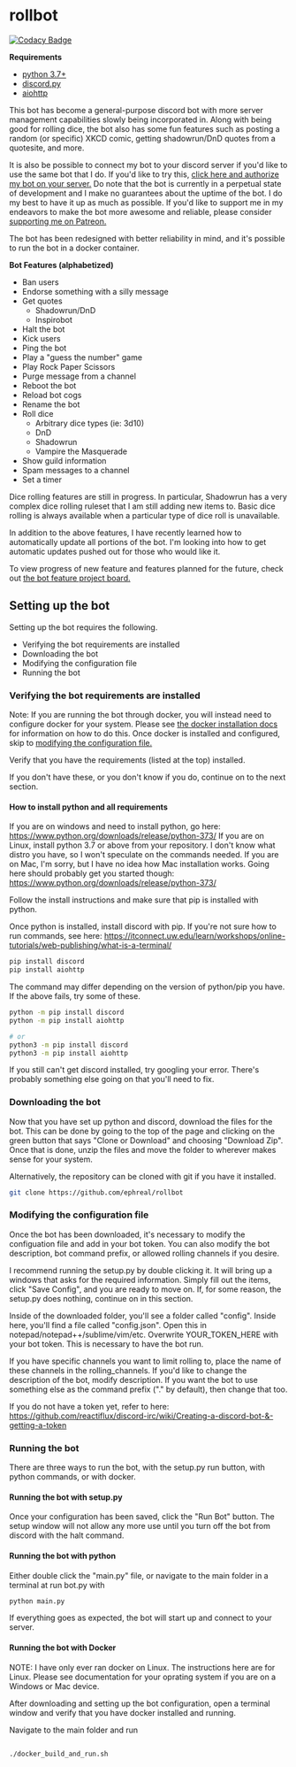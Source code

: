 # rollbot

[![Codacy Badge](https://api.codacy.com/project/badge/Grade/c18a361a7f2f4d209a4b24a2f3eb1f50)](https://app.codacy.com/app/ephreal/rollbot?utm_source=github.com&utm_medium=referral&utm_content=ephreal/rollbot&utm_campaign=Badge_Grade_Dashboard)

**Requirements**
* [python 3.7+](https://www.python.org/downloads/release/python-373)
* [discord.py](https://github.com/Rapptz/discord.py)
* [aiohttp](https://github.com/aio-libs/aiohttp)

This bot has become a general-purpose discord bot with more server management capabilities slowly being incorporated in. Along with being good for rolling dice, the bot also has some fun features such as posting a random (or specific) XKCD comic, getting shadowrun/DnD quotes from a quotesite, and more.

It is also be possible to connect my bot to your discord server if you'd like to use the same bot that I do. If you'd like to try this, [click here and authorize my bot on your server.](https://discordapp.com/api/oauth2/authorize?client_id=286673190288228362&permissions=502398078&scope=bot) Do note that the bot is currently in a perpetual state of development and I make no guarantees about the uptime of the bot. I do my best to have it up as much as possible. If you'd like to support me in my endeavors to make the bot more awesome and reliable, please consider [supporting me on Patreon.](https://www.patreon.com/ephreal)

The bot has been redesigned with better reliability in mind, and it's possible to run the bot in a docker container.

**Bot Features (alphabetized)**
* Ban users
* Endorse something with a silly message
* Get quotes
  * Shadowrun/DnD
  * Inspirobot
* Halt the bot
* Kick users
* Ping the bot
* Play a "guess the number" game
* Play Rock Paper Scissors
* Purge message from a channel
* Reboot the bot
* Reload bot cogs
* Rename the bot
* Roll dice
  * Arbitrary dice types (ie: 3d10)
  * DnD
  * Shadowrun
  * Vampire the Masquerade
* Show guild information
* Spam messages to a channel
* Set a timer

Dice rolling features are still in progress. In particular, Shadowrun has a very complex dice rolling ruleset that I am still adding new items to. Basic dice rolling is always available when a particular type of dice roll is unavailable.

In addition to the above features, I have recently learned how to automatically update all portions of the bot. I'm looking into how to get automatic updates pushed out for those who would like it.

To view progress of new feature and features planned for the future, check out [the bot feature project board.](https://github.com/ephreal/rollbot/projects/1)

## Setting up the bot

Setting up the bot requires the following.

* Verifying the bot requirements are installed
* Downloading the bot
* Modifying the configuration file
* Running the bot

### Verifying the bot requirements are installed

Note: If you are running the bot through docker, you will instead need to configure docker for your system. Please see [the docker installation docs](https://docs.docker.com/install/) for information on how to do this. Once docker is installed and configured, skip to [modifying the configuration file.](#modifying-the-configuration-file)

Verify that you have the requirements (listed at the top) installed.

If you don't have these, or you don't know if you do, continue on to the next section.

#### How to install python and all requirements

If you are on windows and need to install python, go here: <https://www.python.org/downloads/release/python-373/>
If you are on Linux, install python 3.7 or above from your repository. I don't know what distro you have, so I won't speculate on the commands needed.
If you are on Mac, I'm sorry, but I have no idea how Mac installation works. Going here should probably get you started though: <https://www.python.org/downloads/release/python-373/>

Follow the install instructions and make sure that pip is installed with python.

Once python is installed, install discord with pip. If you're not sure how to run commands, see here: <https://itconnect.uw.edu/learn/workshops/online-tutorials/web-publishing/what-is-a-terminal/>

```bash
pip install discord
pip install aiohttp
```

The command may differ depending on the version of python/pip you have. If the above fails, try some of these.

```bash
python -m pip install discord
python -m pip install aiohttp

# or
python3 -m pip install discord
python3 -m pip install aiohttp
```

If you still can't get discord installed, try googling your error. There's probably something else going on that you'll need to fix.

### Downloading the bot

Now that you have set up python and discord, download the files for the bot. This can be done by going to the top of the page and clicking on the green button that says "Clone or Download" and choosing "Download Zip". Once that is done, unzip the files and move the folder to wherever makes sense for your system.

Alternatively, the repository can be cloned with git if you have it installed.

```bash
git clone https://github.com/ephreal/rollbot
```

### Modifying the configuration file

Once the bot has been downloaded, it's necessary to modify the configuation file and add in your bot token. You can also modify the bot description, bot command prefix, or allowed rolling channels if you desire.

I recommend running the setup.py by double clicking it. It will bring up a windows that asks for the required information. Simply fill out the items, click "Save Config", and you are ready to move on. If, for some reason, the setup.py does nothing, continue on in this section.

Inside of the downloaded folder, you'll see a folder called "config". Inside here, you'll find a file called "config.json". Open this in notepad/notepad++/sublime/vim/etc. Overwrite YOUR\_TOKEN\_HERE with your bot token. This is necessary to have the bot run.

If you have specific channels you want to limit rolling to, place the name of these channels in the rolling_channels. If you'd like to change the description of the bot, modify description. If you want the bot to use something else as the command prefix ("." by default), then change that too.

If you do not have a token yet, refer to here: <https://github.com/reactiflux/discord-irc/wiki/Creating-a-discord-bot-&-getting-a-token>

### Running the bot

There are three ways to run the bot, with the setup.py run button, with python commands, or with docker.

#### Running the bot with setup.py

Once your configuration has been saved, click the "Run Bot" button. The setup window will not allow any more use until you turn off the bot from discord with the halt command.

#### Running the bot with python

Either double click the "main.py" file, or navigate to the main folder in a terminal at run bot.py with

```bash
python main.py
```
If everything goes as expected, the bot will start up and connect to your server.

#### Running the bot with Docker

NOTE: I have only ever ran docker on Linux. The instructions here are for Linux. Please see documentation for your oprating system if you are on a Windows or Mac device.

After downloading and setting up the bot configuration, open a terminal window and verify that you have docker installed and running.

Navigate to the main folder and run

<code>
./docker_build_and_run.sh
</code>
